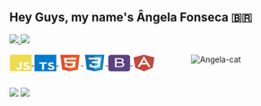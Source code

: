 
 ## Hey Guys, my name's Ângela Fonseca :brazil:
 <div>
  <a href="https://github.com/angelafonsecafaria">
  <img height="180em" src="https://github-readme-stats.vercel.app/api?username=angelafonsecafaria&show_icons=true&theme=dracula&include_all_commits=true&count_private=true"/>
  <img height="180em" src="https://github-readme-stats.vercel.app/api/top-langs/?username=angelafonsecafaria&layout=compact&langs_count=16&theme=dracula"/>
<div>
<div style="display: inline_block"><br>
 <img align="center" alt="Angela-Js" height="30" width="40" src="https://raw.githubusercontent.com/devicons/devicon/master/icons/javascript/javascript-plain.svg">
 <img align="center" alt="Angela-Ts" height="30" width="40" src="https://raw.githubusercontent.com/devicons/devicon/master/icons/typescript/typescript-plain.svg">
 <img align="center" alt="Angela-HTML" height="30" width="40" src="https://raw.githubusercontent.com/devicons/devicon/master/icons/html5/html5-original.svg">
 <img align="center" alt="Angela-CSS" height="30" width="40" src="https://raw.githubusercontent.com/devicons/devicon/master/icons/css3/css3-original.svg">
 <img align="center" alt="Angela-bootstrap" height="30" width="40" src="https://github.com/devicons/devicon/blob/master/icons/bootstrap/bootstrap-plain.svg">
 <img align="center" alt="Angela-angular" height="30" width="40" src="https://github.com/devicons/devicon/blob/master/icons/angularjs/angularjs-plain.svg">
 <img align="right" alt="Angela-cat" height="150" width="180" src="https://acegif.com/wp-content/gifs/happy-cat-26.gif">
</div>
  
  ##
 
<div> 
  <a align="center" href = "mailto: angelaf@ciandt.com"><img src="https://img.shields.io/badge/-Gmail-%23333?style=for-the-badge&logo=gmail&logoColor=white" target="_blank"></a>
  <a align="center"  href="https://www.linkedin.com/in/%C3%A2ngela-fonseca-faria" target="_blank"><img src="https://img.shields.io/badge/-LinkedIn-%230077B5?style=for-the-badge&logo=linkedin&logoColor=white" target="_blank"></a> 
 

</div>
